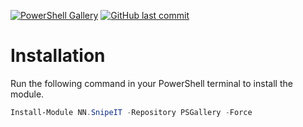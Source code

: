 [![PowerShell Gallery](https://img.shields.io/powershellgallery/dt/NN.SnipeIT?style=flat-square&logo=powershell&label=NN.SnipeIT&color=%235391fe)](https://www.powershellgallery.com/packages/NN.SnipeIT)
[![GitHub last commit](https://img.shields.io/github/last-commit/NorskNoobing/NN.SnipeIT?logo=github&style=flat-square&label=Last%20Commit)](https://github.com/norsknoobing/NN.SnipeIT)

# Installation
Run the following command in your PowerShell terminal to install the module.
```powershell
Install-Module NN.SnipeIT -Repository PSGallery -Force
```